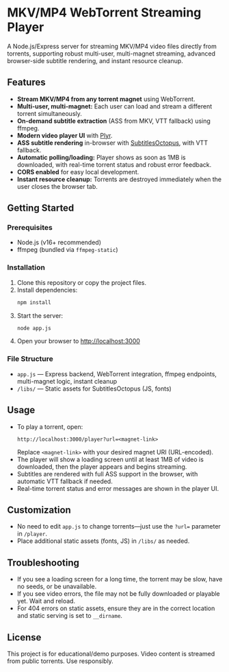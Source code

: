 # MKV/MP4 WebTorrent Streaming Player

A Node.js/Express server for streaming MKV/MP4 video files directly from torrents, supporting robust multi-user, multi-magnet streaming, advanced browser-side subtitle rendering, and instant resource cleanup.

## Features

- **Stream MKV/MP4 from any torrent magnet** using WebTorrent.
- **Multi-user, multi-magnet:** Each user can load and stream a different torrent simultaneously.
- **On-demand subtitle extraction** (ASS from MKV, VTT fallback) using ffmpeg.
- **Modern video player UI** with [Plyr](https://github.com/sampotts/plyr).
- **ASS subtitle rendering** in-browser with [SubtitlesOctopus](https://github.com/CCExtractor/SubtitlesOctopus), with VTT fallback.
- **Automatic polling/loading:** Player shows as soon as 1MB is downloaded, with real-time torrent status and robust error feedback.
- **CORS enabled** for easy local development.
- **Instant resource cleanup:** Torrents are destroyed immediately when the user closes the browser tab.

## Getting Started

### Prerequisites

- Node.js (v16+ recommended)
- ffmpeg (bundled via `ffmpeg-static`)

### Installation

1. Clone this repository or copy the project files.
2. Install dependencies:
   ```sh
   npm install
   ```
3. Start the server:
   ```sh
   node app.js
   ```
4. Open your browser to [http://localhost:3000](http://localhost:3000)

### File Structure

- `app.js` — Express backend, WebTorrent integration, ffmpeg endpoints, multi-magnet logic, instant cleanup
- `/libs/` — Static assets for SubtitlesOctopus (JS, fonts)

## Usage

- To play a torrent, open:
  ```
  http://localhost:3000/player?url=<magnet-link>
  ```
  Replace `<magnet-link>` with your desired magnet URI (URL-encoded).
- The player will show a loading screen until at least 1MB of video is downloaded, then the player appears and begins streaming.
- Subtitles are rendered with full ASS support in the browser, with automatic VTT fallback if needed.
- Real-time torrent status and error messages are shown in the player UI.

## Customization

- No need to edit `app.js` to change torrents—just use the `?url=` parameter in `/player`.
- Place additional static assets (fonts, JS) in `/libs/` as needed.

## Troubleshooting

- If you see a loading screen for a long time, the torrent may be slow, have no seeds, or be unavailable.
- If you see video errors, the file may not be fully downloaded or playable yet. Wait and reload.
- For 404 errors on static assets, ensure they are in the correct location and static serving is set to `__dirname`.

## License

This project is for educational/demo purposes. Video content is streamed from public torrents. Use responsibly.
